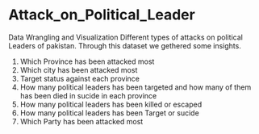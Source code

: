 # Attack_on_Political_Leader
Data Wrangling and Visualization
Different types of attacks on political Leaders of pakistan. Through this dataset we gethered some insights.
1. Which Province has been attacked most
2. Which city has been attacked most
3. Target status against each province
4. How many political leaders has been targeted and how many of them has been died in sucide in each province
5. How many political leaders has been killed or escaped 
6. How many political leaders has been Target or sucide 
7. Which Party has been attacked most
